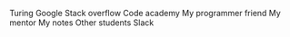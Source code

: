 Turing
Google
Stack overflow
Code academy
My programmer friend
My mentor
My notes
Other students
Slack
